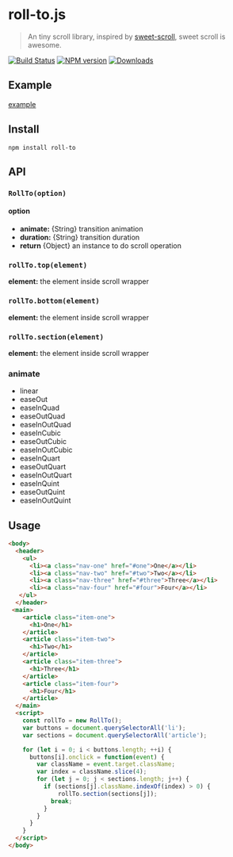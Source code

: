 # roll-to.js
> An tiny scroll library, inspired by [sweet-scroll](https://github.com/tsuyoshiwada/sweet-scroll), sweet scroll is awesome.

[![Build Status](https://travis-ci.org/jkvim/roll-to.js.svg?branch=master)](https://travis-ci.org/jkvim/roll-to.js)
[![NPM version][npm-image]][npm-url]
[![Downloads][downloads-image]][npm-url]

[npm-url]: https://npmjs.org/package/roll-to
[downloads-image]: http://img.shields.io/npm/dm/roll-to.svg
[npm-image]: http://img.shields.io/npm/v/roll-to.svg


## Example
[example](https://jkvim.github.io/roll-to.js/)

## Install
    npm install roll-to

## API
### `RollTo(option)`
#### option
- **animate:**  {String} transition animation
- **duration:** {String} transition duration
- **return**    {Object} an instance to do scroll operation

### `rollTo.top(element)`
**element:** the element inside scroll wrapper

### `rollTo.bottom(element)`
**element:** the element inside scroll wrapper

### `rollTo.section(element)`
**element:** the element inside scroll wrapper

### animate
- linear
- easeOut
- easeInQuad
- easeOutQuad
- easeInOutQuad
- easeInCubic
- easeOutCubic
- easeInOutCubic
- easeInQuart
- easeOutQuart
- easeInOutQuart
- easeInQuint
- easeOutQuint
- easeInOutQuint

## Usage

```html
<body>
  <header>
    <ul>
      <li><a class="nav-one" href="#one">One</a></li>
      <li><a class="nav-two" href="#two">Two</a></li>
      <li><a class="nav-three" href="#three">Three</a></li>
      <li><a class="nav-four" href="#four">Four</a></li>
   </ul>
  </header>
 <main>
    <article class="item-one">
      <h1>One</h1>
    </article>
    <article class="item-two">
      <h1>Two</h1>
    </article>
    <article class="item-three">
      <h1>Three</h1>
    </article>
    <article class="item-four">
      <h1>Four</h1>
    </article>
  </main>
  <script>
    const rollTo = new RollTo();
    var buttons = document.querySelectorAll('li');
    var sections = document.querySelectorAll('article');

    for (let i = 0; i < buttons.length; ++i) {
      buttons[i].onclick = function(event) {
        var className = event.target.className;
        var index = className.slice(4);
        for (let j = 0; j < sections.length; j++) {
          if (sections[j].className.indexOf(index) > 0) {
              rollTo.section(sections[j]);
            break;
          }
        }
      }
    }
  </script>
</body>



```

